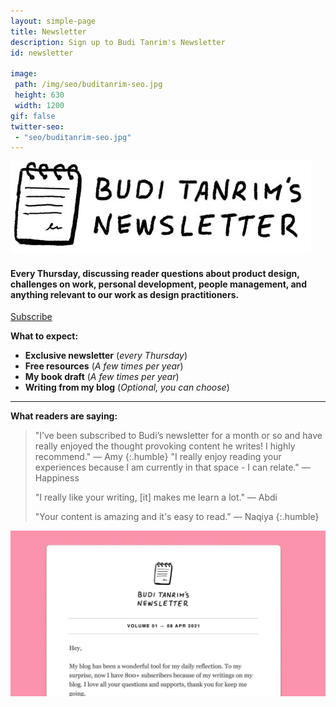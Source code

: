 ```yaml
---
layout: simple-page
title: Newsletter
description: Sign up to Budi Tanrim's Newsletter
id: newsletter

image:
 path: /img/seo/buditanrim-seo.jpg
 height: 630
 width: 1200
gif: false
twitter-seo:
 - "seo/buditanrim-seo.jpg"
---
```


<div class="img-wrapper illustration tiny m-t-s m-b-s">
    <img src="/img/asset/newsletter-logo-left.jpg" alt="Budi Tanrim's newsletter"/>
</div>

#### Every Thursday, discussing reader questions about product design, challenges on work, personal development, people management, and anything relevant to our work as design practitioners.

<div class="m-t-m m-b-m">
    <a href="http://eepurl.com/cuGqAP" class="btn-dark btn-medium">Subscribe</a>
</div>

**What to expect:**
- **Exclusive newsletter** (_every Thursday_)
- **Free resources** (_A few times per year_)
- **My book draft** (_A few times per year_)
- **Writing from my blog** (_Optional, you can choose_)


---

**What readers are saying:**

>"I’ve been subscribed to Budi’s newsletter for a month or so and have really enjoyed the thought provoking content he writes! I highly recommend." — Amy
{:.humble}
> "I really enjoy reading your experiences because I am currently in that space - I can relate." — Happiness
> 
> "I really like your writing, [it] makes me learn a lot." — Abdi
> 
> "Your content is amazing and it's easy to read." — Naqiya
{:.humble}

<div class="img-wrapper m-t-s m-b-s">
    <img src="/img/asset/newsletter-example.jpg" alt="Budi Tanrim's newsletter"/>
</div>

<!-- ## FAQ

#### I have subscribed before, what should I do to get the exclusive newsletter?
If you have subscribed to my newsletter before, you don't have to resubscribe to get the exclusive newsletter (Budi Tanrim's Unpublished). You will automatically get one.

#### If I unsubscribe, will you remove my data?
Yes, I will completely delete your data from my Mailchimp list. After you unsubscribed, you will never get any email from me—unless you resubscribe.

#### Will I get email when you add new post to your blog?
On the subscribe page, you can choose.

_Daily blog + Budi Tanrim's Unpublished:_ <br/>You will get my writing right into your inbox + the newsletter every Thursday.

_Weekly blog summary + Budi Tanrim's Unpublished:_<br/> You will get a list of post title every Saturday + the newsletter every Thursday.

_Budi Tanrim's Unpublished:_ <br/>You will only get the newsletter every Thursday without anything from my blog. -->







